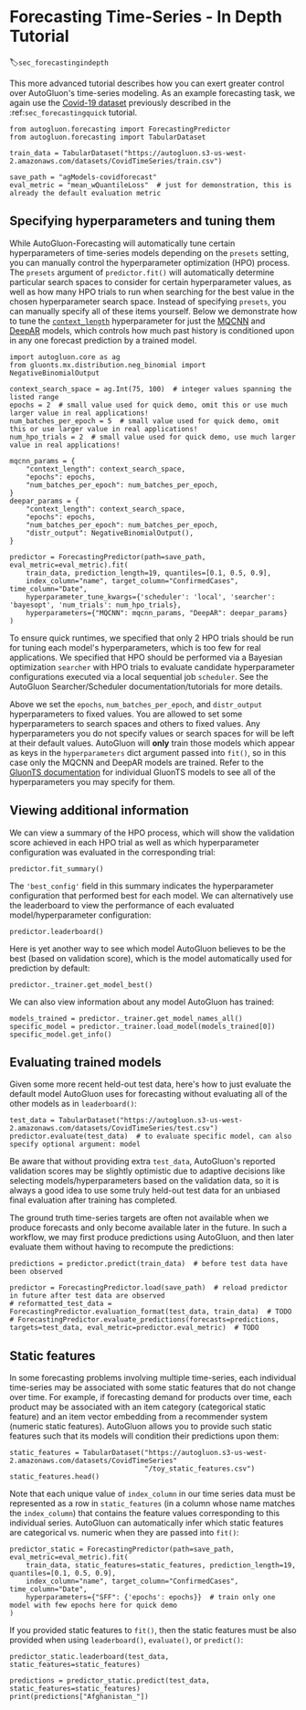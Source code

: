 # Forecasting Time-Series - In Depth Tutorial
:label:`sec_forecastingindepth`

This more advanced tutorial describes how you can exert greater control over AutoGluon's time-series modeling. As an example forecasting task, we again use the [Covid-19 dataset](https://www.kaggle.com/c/covid19-global-forecasting-week-4) previously described in the :ref:`sec_forecastingquick` tutorial.

```{.python .input}
from autogluon.forecasting import ForecastingPredictor
from autogluon.forecasting import TabularDataset

train_data = TabularDataset("https://autogluon.s3-us-west-2.amazonaws.com/datasets/CovidTimeSeries/train.csv")

save_path = "agModels-covidforecast"
eval_metric = "mean_wQuantileLoss"  # just for demonstration, this is already the default evaluation metric
```


## Specifying hyperparameters and tuning them

While AutoGluon-Forecasting will automatically tune certain hyperparameters of time-series models depending on the `presets` setting, you can manually control the hyperparameter optimization (HPO) process. The `presets` argument of `predictor.fit()` will automatically determine particular search spaces to consider for certain hyperparameter values, as well as how many HPO trials to run when searching for the best value in the chosen hyperparameter search space. Instead of specifying `presets`, you can manually specify all of these items yourself. Below we demonstrate how to tune the [`context_length`](https://ts.gluon.ai/tutorials/forecasting/extended_tutorial.html) hyperparameter for just the [MQCNN](https://ts.gluon.ai/api/gluonts/gluonts.model.seq2seq.html) and [DeepAR](https://ts.gluon.ai/api/gluonts/gluonts.model.deepar.html) models, which controls how much past history is conditioned upon in any one forecast prediction by a trained model.

```{.python .input}
import autogluon.core as ag
from gluonts.mx.distribution.neg_binomial import NegativeBinomialOutput

context_search_space = ag.Int(75, 100)  # integer values spanning the listed range
epochs = 2  # small value used for quick demo, omit this or use much larger value in real applications!
num_batches_per_epoch = 5  # small value used for quick demo, omit this or use larger value in real applications!
num_hpo_trials = 2  # small value used for quick demo, use much larger value in real applications!

mqcnn_params = {
    "context_length": context_search_space,
    "epochs": epochs,
    "num_batches_per_epoch": num_batches_per_epoch,
}
deepar_params = {
    "context_length": context_search_space,
    "epochs": epochs,
    "num_batches_per_epoch": num_batches_per_epoch,
    "distr_output": NegativeBinomialOutput(),
}

predictor = ForecastingPredictor(path=save_path, eval_metric=eval_metric).fit(
    train_data, prediction_length=19, quantiles=[0.1, 0.5, 0.9],
    index_column="name", target_column="ConfirmedCases", time_column="Date",
    hyperparameter_tune_kwargs={'scheduler': 'local', 'searcher': 'bayesopt', 'num_trials': num_hpo_trials},
    hyperparameters={"MQCNN": mqcnn_params, "DeepAR": deepar_params}
)
```

To ensure quick runtimes, we specified that only 2 HPO trials should be run for tuning each model's hyperparameters, which is too few for real applications. We specified that HPO should be performed via a Bayesian optimization `searcher` with HPO trials to evaluate candidate hyperparameter configurations executed via a local sequential job `scheduler`. See the AutoGluon Searcher/Scheduler documentation/tutorials for more details.

Above we set the `epochs`, `num_batches_per_epoch`, and `distr_output` hyperparameters to fixed values. You are allowed to set some hyperparameters to search spaces and others to fixed values. Any hyperparameters you do not specify values or search spaces for will be left at their default values. AutoGluon will **only** train those models which appear as keys in the `hyperparameters` dict argument passed into `fit()`, so in this case only the MQCNN and DeepAR models are trained. Refer to the [GluonTS documentation](https://ts.gluon.ai/api/gluonts/gluonts.model.html) for individual GluonTS models to see all of the hyperparameters you may specify for them.


## Viewing additional information

We can view a summary of the HPO process, which will show the validation score achieved in each HPO trial as well as which hyperparameter configuration was evaluated in the corresponding trial:

```{.python .input}
predictor.fit_summary()
```

The `'best_config'` field in this summary indicates the hyperparameter configuration that performed best for each model. We can alternatively use the leaderboard to view the performance of each evaluated model/hyperparameter configuration:

```{.python .input}
predictor.leaderboard()
```

Here is yet another way to see which model AutoGluon believes to be the best (based on validation score), which is the model automatically used for prediction by default:

```{.python .input}
predictor._trainer.get_model_best()
```

We can also view information about any model AutoGluon has trained:

```{.python .input}
models_trained = predictor._trainer.get_model_names_all()
specific_model = predictor._trainer.load_model(models_trained[0])
specific_model.get_info()
```


## Evaluating trained models

Given some more recent held-out test data, here's how to just evaluate the default model AutoGluon uses for forecasting without evaluating all of the other models as in `leaderboard()`:

```{.python .input}
test_data = TabularDataset("https://autogluon.s3-us-west-2.amazonaws.com/datasets/CovidTimeSeries/test.csv")
predictor.evaluate(test_data)  # to evaluate specific model, can also specify optional argument: model
```

Be aware that without providing extra `test_data`, AutoGluon's reported validation scores may be slightly optimistic due to adaptive decisions like selecting models/hyperparameters based on the validation data, so it is always a good idea to use some truly held-out test data for an unbiased final evaluation after training has completed.

The ground truth time-series targets are often not available when we produce forecasts and only become available later in the future.
In such a workflow, we may first produce predictions using AutoGluon, and then later evaluate them without having to recompute the predictions:

```{.python .input}
predictions = predictor.predict(train_data)  # before test data have been observed

predictor = ForecastingPredictor.load(save_path)  # reload predictor in future after test data are observed
# reformatted_test_data = ForecastingPredictor.evaluation_format(test_data, train_data)  # TODO
# ForecastingPredictor.evaluate_predictions(forecasts=predictions, targets=test_data, eval_metric=predictor.eval_metric)  # TODO
```


## Static features

In some forecasting problems involving multiple time-series, each individual time-series may be associated with some static features that do not change over time. For example, if forecasting demand for products over time, each product may be associated with an item  category (categorical static feature) and an item vector embedding from a recommender system (numeric static features).
AutoGluon allows you to provide such static features such that its models will condition their predictions upon them:

```{.python .input}
static_features = TabularDataset("https://autogluon.s3-us-west-2.amazonaws.com/datasets/CovidTimeSeries"
                                 "/toy_static_features.csv")
static_features.head()
```

Note that each unique value of `index_column` in our time series data must be represented as a row in `static_features` (in a column whose name matches the `index_column`) that contains the feature values corresponding to this individual series. AutoGluon can automatically infer which static features are categorical vs. numeric when they are passed into `fit()`:


```{.python .input}
predictor_static = ForecastingPredictor(path=save_path, eval_metric=eval_metric).fit(
    train_data, static_features=static_features, prediction_length=19, quantiles=[0.1, 0.5, 0.9],
    index_column="name", target_column="ConfirmedCases", time_column="Date",
    hyperparameters={"SFF": {'epochs': epochs}}  # train only one model with few epochs here for quick demo
)
```

If you provided static features to `fit()`, then the static features must be also provided when using `leaderboard()`, `evaluate()`, or `predict()`:

```{.python .input}
predictor_static.leaderboard(test_data, static_features=static_features)
```

```{.python .input}
predictions = predictor_static.predict(test_data, static_features=static_features)
print(predictions["Afghanistan_"])
```
